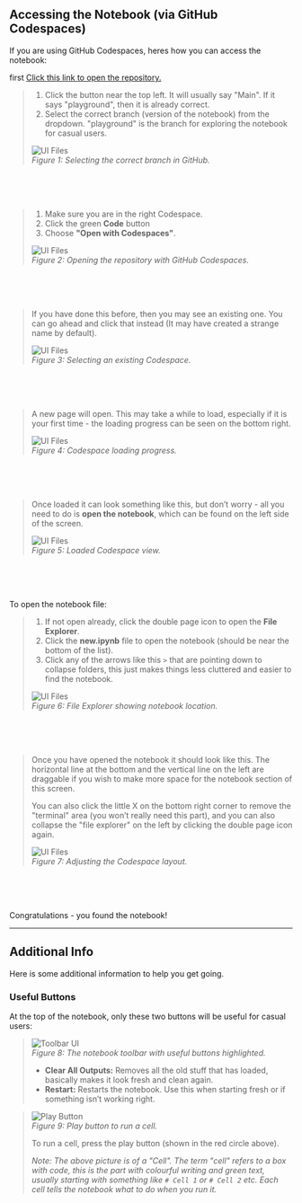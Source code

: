 ## Accessing the Notebook (via GitHub Codespaces)

If you are using GitHub Codespaces, heres how you can access the notebook:

first [Click this link to open the repository.](https://github.com/skamper1/Futureofthehighstreettest/tree/playground_branch)

> 1. Click the button near the top left. It will usually say "Main". If it says "playground", then it is already correct.  
> 2. Select the correct branch (version of the notebook) from the dropdown. "playground" is the branch for exploring the notebook for casual users.  
>
> ![UI Files](Assets/pics/Setup_selectBranch.png)  
> *Figure 1: Selecting the correct branch in GitHub.*

<br><br><br>

> 1. Make sure you are in the right Codespace.  
> 2. Click the green **Code** button  
> 3. Choose **"Open with Codespaces"**.  
>
> ![UI Files](Assets/pics/setup_codespace1.png)  
> *Figure 2: Opening the repository with GitHub Codespaces.*

<br><br><br>

> If you have done this before, then you may see an existing one. You can go ahead and click that instead (It may have created a strange name by default).  
>
> ![UI Files](Assets/pics/Setup_ExistingCodespace.png)  
> *Figure 3: Selecting an existing Codespace.*

<br><br><br>

> A new page will open. This may take a while to load, especially if it is your first time - the loading progress can be seen on the bottom right.  
>
> ![UI Files](Assets/pics/setup_loading_codespace.png)  
> *Figure 4: Codespace loading progress.*

<br><br><br>

> Once loaded it can look something like this, but don’t worry - all you need to do is **open the notebook**, which can be found on the left side of the screen.  
>
> ![UI Files](Assets/pics/Setup_CodeSpaceLoaded.png)  
> *Figure 5: Loaded Codespace view.*

<br><br><br>

To open the notebook file:

> 1. If not open already, click the double page icon to open the **File Explorer**.  
> 2. Click the **new.ipynb** file to open the notebook (should be near the bottom of the list).  
> 3. Click any of the arrows like this `>` that are pointing down to collapse folders, this just makes things less cluttered and easier to find the notebook.  
>
> ![UI Files](Assets/pics/UI_files.png)  
> *Figure 6: File Explorer showing notebook location.*

<br><br><br>

> Once you have opened the notebook it should look like this. The horizontal line at the bottom and the vertical line on the left are draggable if you wish to make more space for the notebook section of this screen.  
>
> You can also click the little X on the bottom right corner to remove the "terminal" area (you won’t really need this part), and you can also collapse the "file explorer" on the left by clicking the double page icon again.  
>
> ![UI Files](Assets/pics/Setup_dragableUI.png)  
> *Figure 7: Adjusting the Codespace layout.*

<br><br><br>

Congratulations -  you found the notebook!

---

## Additional Info

Here is some additional information to help you get going.

### Useful Buttons

At the top of the notebook, only these two buttons will be useful for casual users:  

> ![Toolbar UI](Assets/pics/UI_Toolbar.png)  
> *Figure 8: The notebook toolbar with useful buttons highlighted.*  
>
> - **Clear All Outputs:** Removes all the old stuff that has loaded, basically makes it look fresh and clean again.  
> - **Restart:** Restarts the notebook. Use this when starting fresh or if something isn’t working right.

> ![Play Button](Assets/pics/playButton.png)  
> *Figure 9: Play button to run a cell.*  
>
> To run a cell, press the play button (shown in the red circle above).  
>
> *Note: The above picture is of a "Cell". The term "cell" refers to a box with code, this is the part with colourful writing and green text, usually starting with something like `# Cell 1` or `# Cell 2` etc. Each cell tells the notebook what to do when you run it.*

